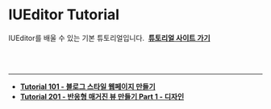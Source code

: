 # IUEditor Tutorial

IUEditor를 배울 수 있는 기본 튜토리얼입니다.&nbsp;&nbsp;__[튜토리얼 사이트 가기](http://tutorial.iueditor.org)__
  
<br /><br />

*****

* __[Tutorial 101 - 블로그 스타일 웹페이지 만들기](http://tutorial.iueditor.org/tuto01-blog.html)__ 
* __[Tutorial 201 - 반응형 매거진 뷰 만들기 Part 1 - 디자인](http://tutorial.iueditor.org/tuto02-magazine.html)__ 

<br /><br />
